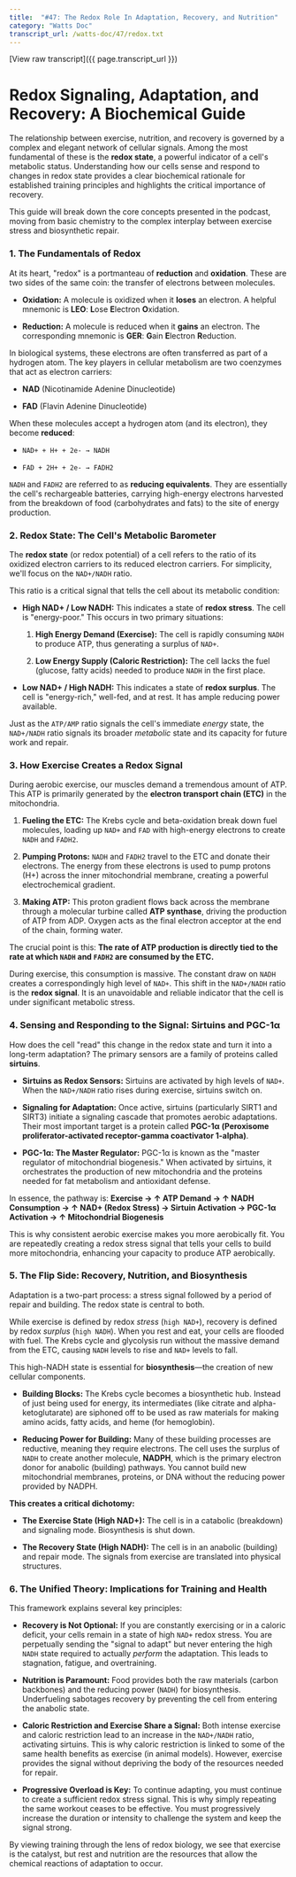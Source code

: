 ```yaml
---
title:  "#47: The Redox Role In Adaptation, Recovery, and Nutrition"
category: "Watts Doc"
transcript_url: /watts-doc/47/redox.txt
---
```


[View raw transcript]({{ page.transcript_url }})

# Redox Signaling, Adaptation, and Recovery: A Biochemical Guide

The relationship between exercise, nutrition, and recovery is governed by a complex and elegant network of cellular signals. Among the most fundamental of these is the **redox state**, a powerful indicator of a cell's metabolic status. Understanding how our cells sense and respond to changes in redox state provides a clear biochemical rationale for established training principles and highlights the critical importance of recovery.

This guide will break down the core concepts presented in the podcast, moving from basic chemistry to the complex interplay between exercise stress and biosynthetic repair.

### 1. The Fundamentals of Redox

At its heart, "redox" is a portmanteau of **reduction** and **oxidation**. These are two sides of the same coin: the transfer of electrons between molecules.

-   **Oxidation:** A molecule is oxidized when it **loses** an electron. A helpful mnemonic is **LEO**: **L**ose **E**lectron **O**xidation.
    
-   **Reduction:** A molecule is reduced when it **gains** an electron. The corresponding mnemonic is **GER**: **G**ain **E**lectron **R**eduction.
    

In biological systems, these electrons are often transferred as part of a hydrogen atom. The key players in cellular metabolism are two coenzymes that act as electron carriers:

-   **NAD** (Nicotinamide Adenine Dinucleotide)
    
-   **FAD** (Flavin Adenine Dinucleotide)
    

When these molecules accept a hydrogen atom (and its electron), they become **reduced**:

-   `NAD+ + H+ + 2e- → NADH`
    
-   `FAD + 2H+ + 2e- → FADH2`
    

`NADH` and `FADH2` are referred to as **reducing equivalents**. They are essentially the cell's rechargeable batteries, carrying high-energy electrons harvested from the breakdown of food (carbohydrates and fats) to the site of energy production.

### 2. Redox State: The Cell's Metabolic Barometer

The **redox state** (or redox potential) of a cell refers to the ratio of its oxidized electron carriers to its reduced electron carriers. For simplicity, we'll focus on the `NAD+/NADH` ratio.

This ratio is a critical signal that tells the cell about its metabolic condition:

-   **High NAD+ / Low NADH:** This indicates a state of **redox stress**. The cell is "energy-poor." This occurs in two primary situations:
    
    1.  **High Energy Demand (Exercise):** The cell is rapidly consuming `NADH` to produce ATP, thus generating a surplus of `NAD+`.
        
    2.  **Low Energy Supply (Caloric Restriction):** The cell lacks the fuel (glucose, fatty acids) needed to produce `NADH` in the first place.
        
-   **Low NAD+ / High NADH:** This indicates a state of **redox surplus**. The cell is "energy-rich," well-fed, and at rest. It has ample reducing power available.
    

Just as the `ATP/AMP` ratio signals the cell's immediate _energy_ state, the `NAD+/NADH` ratio signals its broader _metabolic_ state and its capacity for future work and repair.

### 3. How Exercise Creates a Redox Signal

During aerobic exercise, our muscles demand a tremendous amount of ATP. This ATP is primarily generated by the **electron transport chain (ETC)** in the mitochondria.

1.  **Fueling the ETC:** The Krebs cycle and beta-oxidation break down fuel molecules, loading up `NAD+` and `FAD` with high-energy electrons to create `NADH` and `FADH2`.
    
2.  **Pumping Protons:**  `NADH` and `FADH2` travel to the ETC and donate their electrons. The energy from these electrons is used to pump protons (H+) across the inner mitochondrial membrane, creating a powerful electrochemical gradient.
    
3.  **Making ATP:** This proton gradient flows back across the membrane through a molecular turbine called **ATP synthase**, driving the production of ATP from ADP. Oxygen acts as the final electron acceptor at the end of the chain, forming water.
    

The crucial point is this: **The rate of ATP production is directly tied to the rate at which `NADH` and `FADH2` are consumed by the ETC.**

During exercise, this consumption is massive. The constant draw on `NADH` creates a correspondingly high level of `NAD+`. This shift in the `NAD+/NADH` ratio is the **redox signal**. It is an unavoidable and reliable indicator that the cell is under significant metabolic stress.

### 4. Sensing and Responding to the Signal: Sirtuins and PGC-1α

How does the cell "read" this change in the redox state and turn it into a long-term adaptation? The primary sensors are a family of proteins called **sirtuins**.

-   **Sirtuins as Redox Sensors:** Sirtuins are activated by high levels of `NAD+`. When the `NAD+/NADH` ratio rises during exercise, sirtuins switch on.
    
-   **Signaling for Adaptation:** Once active, sirtuins (particularly SIRT1 and SIRT3) initiate a signaling cascade that promotes aerobic adaptations. Their most important target is a protein called **PGC-1α (Peroxisome proliferator-activated receptor-gamma coactivator 1-alpha)**.
    
-   **PGC-1α: The Master Regulator:** PGC-1α is known as the "master regulator of mitochondrial biogenesis." When activated by sirtuins, it orchestrates the production of new mitochondria and the proteins needed for fat metabolism and antioxidant defense.
    

In essence, the pathway is: **Exercise → ↑ ATP Demand → ↑ NADH Consumption → ↑ NAD+ (Redox Stress) → Sirtuin Activation → PGC-1α Activation → ↑ Mitochondrial Biogenesis**

This is why consistent aerobic exercise makes you more aerobically fit. You are repeatedly creating a redox stress signal that tells your cells to build more mitochondria, enhancing your capacity to produce ATP aerobically.

### 5. The Flip Side: Recovery, Nutrition, and Biosynthesis

Adaptation is a two-part process: a stress signal followed by a period of repair and building. The redox state is central to both.

While exercise is defined by redox _stress_ (`high NAD+`), recovery is defined by redox _surplus_ (`high NADH`). When you rest and eat, your cells are flooded with fuel. The Krebs cycle and glycolysis run without the massive demand from the ETC, causing `NADH` levels to rise and `NAD+` levels to fall.

This high-NADH state is essential for **biosynthesis**—the creation of new cellular components.

-   **Building Blocks:** The Krebs cycle becomes a biosynthetic hub. Instead of just being used for energy, its intermediates (like citrate and alpha-ketoglutarate) are siphoned off to be used as raw materials for making amino acids, fatty acids, and heme (for hemoglobin).
    
-   **Reducing Power for Building:** Many of these building processes are reductive, meaning they require electrons. The cell uses the surplus of `NADH` to create another molecule, **NADPH**, which is the primary electron donor for anabolic (building) pathways. You cannot build new mitochondrial membranes, proteins, or DNA without the reducing power provided by NADPH.
    

**This creates a critical dichotomy:**

-   **The Exercise State (High NAD+):** The cell is in a catabolic (breakdown) and signaling mode. Biosynthesis is shut down.
    
-   **The Recovery State (High NADH):** The cell is in an anabolic (building) and repair mode. The signals from exercise are translated into physical structures.
    

### 6. The Unified Theory: Implications for Training and Health

This framework explains several key principles:

-   **Recovery is Not Optional:** If you are constantly exercising or in a caloric deficit, your cells remain in a state of high `NAD+` redox stress. You are perpetually sending the "signal to adapt" but never entering the high `NADH` state required to actually _perform_ the adaptation. This leads to stagnation, fatigue, and overtraining.
    
-   **Nutrition is Paramount:** Food provides both the raw materials (carbon backbones) and the reducing power (`NADH`) for biosynthesis. Underfueling sabotages recovery by preventing the cell from entering the anabolic state.
    
-   **Caloric Restriction and Exercise Share a Signal:** Both intense exercise and caloric restriction lead to an increase in the `NAD+/NADH` ratio, activating sirtuins. This is why caloric restriction is linked to some of the same health benefits as exercise (in animal models). However, exercise provides the signal without depriving the body of the resources needed for repair.
    
-   **Progressive Overload is Key:** To continue adapting, you must continue to create a sufficient redox stress signal. This is why simply repeating the same workout ceases to be effective. You must progressively increase the duration or intensity to challenge the system and keep the signal strong.
    

By viewing training through the lens of redox biology, we see that exercise is the catalyst, but rest and nutrition are the resources that allow the chemical reactions of adaptation to occur.